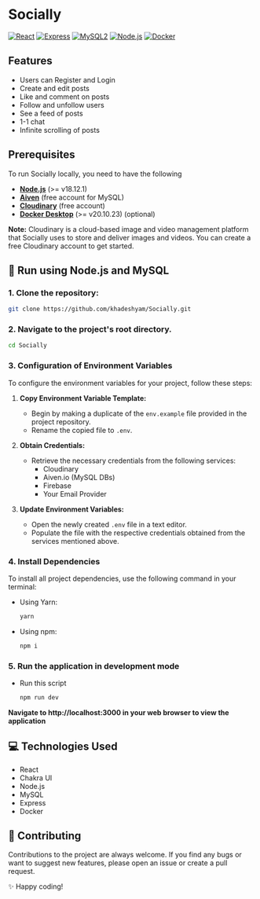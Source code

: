 # Socially

[![React](https://img.shields.io/badge/React-^18.2.0-blue)](https://reactjs.org/)
[![Express](https://img.shields.io/badge/express-^4.18.2-green)](https://expressjs.com/)
[![MySQL2](https://img.shields.io/badge/mysql2-^3.3.2-navy)](https://www.docker.com/)
[![Node.js](https://img.shields.io/badge/Node.js-v18.12.1-orange)](https://nodejs.org/)
[![Docker](https://img.shields.io/badge/Docker-v24.0.5-yellow)](https://www.docker.com/)

## Features
- Users can Register and Login
- Create and edit posts
- Like and comment on posts
- Follow and unfollow users
- See a feed of posts
- 1-1 chat
- Infinite scrolling of posts

## Prerequisites

To run Socially locally, you need to have the following

- **[Node.js](https://nodejs.org/)** (>= v18.12.1)
- **[Aiven](https://console.aiven.io/signup?referral_code=tnz1kigcmz56dei7gbut)** (free account for MySQL)
- **[Cloudinary](https://cloudinary.com/)** (free account)
- **[Docker Desktop](https://www.docker.com/)** (>= v20.10.23) (optional)

**Note:** Cloudinary is a cloud-based image and video management platform that Socially uses to store and deliver images and videos. You can create a free Cloudinary account to get started.

## 🚀 Run using Node.js and MySQL

### 1. Clone the repository:
```bash
git clone https://github.com/khadeshyam/Socially.git
```
### 2. Navigate to the project's root directory.
```bash
cd Socially
``` 

### 3. Configuration of Environment Variables

To configure the environment variables for your project, follow these steps:

1. **Copy Environment Variable Template:**
   - Begin by making a duplicate of the `env.example` file provided in the project repository.
   - Rename the copied file to `.env`.

2. **Obtain Credentials:**
   - Retrieve the necessary credentials from the following services:
     - Cloudinary
     - Aiven.io (MySQL DBs)
     - Firebase
     - Your Email Provider

3. **Update Environment Variables:**
   - Open the newly created `.env` file in a text editor.
   - Populate the file with the respective credentials obtained from the services mentioned above.

### 4. Install Dependencies

To install all project dependencies, use the following command in your terminal:

  - Using Yarn:
    ```bash
    yarn
    ```
  - Using npm:
    ```bash
    npm i
    ```

### 5. Run the application in development mode
  - Run this script
    ```bash
    npm run dev
    ``` 

**Navigate to http://localhost:3000 in your web browser to view the application**

## 💻 Technologies Used

- React
- Chakra UI
- Node.js
- MySQL
- Express
- Docker

## 🤝 Contributing

Contributions to the project are always welcome. If you find any bugs or want to suggest new features, please open an issue or create a pull request.

✨ Happy coding!
